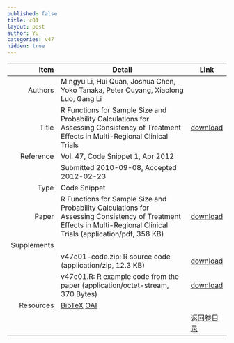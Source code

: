 ```yaml
---
published: false
title: c01
layout: post
author: Yu
categories: v47
hidden: true
---
```


| Item | Detail | Link |
|---:|---|---|
| Authors | Mingyu Li, Hui Quan, Joshua Chen, Yoko Tanaka, Peter Ouyang, Xiaolong Luo, Gang Li| |
| Title |R Functions for Sample Size and Probability Calculations for Assessing Consistency of Treatment Effects in Multi-Regional Clinical Trials | [download](http://www.jstatsoft.org/v47/c01/paper) |
| Reference |Vol. 47, Code Snippet 1, Apr 2012 | |
| | Submitted 2010-09-08, Accepted 2012-02-23| | 
| Type | Code Snippet| |
| Paper | R Functions for Sample Size and Probability Calculations for Assessing Consistency of Treatment Effects in Multi-Regional Clinical Trials  (application/pdf, 358 KB)| [download](http://www.jstatsoft.org/v47/c01/paper) |
| Supplements | | |
| |v47c01-code.zip: R source code  (application/zip, 12.3 KB)|  [download](http://www.jstatsoft.org/v47/c01/supp/1) |
| |v47c01.R:        R example code from the paper  (application/octet-stream, 370 Bytes)|  [download](http://www.jstatsoft.org/v47/c01/supp/2) |
| Resources | [BibTeX](http://www.jstatsoft.org/v47/c01/bibtex) [OAI](http://www.jstatsoft.org/oai?verb=GetRecord&identifier=oai.jstatsoft/v47/c01&prefix=oai_dc)| |
| |  | [返回卷目录]({{site.baseurl}}/volume/v47.html) |